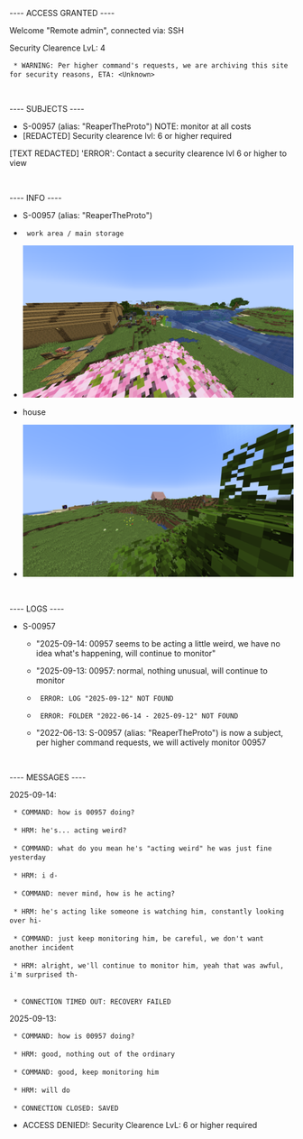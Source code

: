 ---- ACCESS GRANTED ----

Welcome "Remote admin", connected via: SSH

Security Clearence LvL: 4

     * WARNING: Per higher command's requests, we are archiving this site for security reasons, ETA: <Unknown>


‎ 
‎ 
‎ 
‎ 
‎ 
‎ 
‎ 
‎ 
‎ 
‎ 
‎ 
‎ 















---- SUBJECTS ----
* S-00957 (alias: "ReaperTheProto")
     NOTE: monitor at all costs
* [REDACTED] Security clearence lvl: 6  or higher required

[TEXT REDACTED]
'ERROR': Contact a security clearence lvl 6 or higher to view




‎ 
‎ 
‎ 
‎ 
‎ 
‎ 
‎ 
‎ 
‎ 
‎ 


---- INFO ----
* S-00957 (alias: "ReaperTheProto")
*      work area / main storage
*    ![image_workarea.png](2025-09-14_20.36.45.png)

*    house
*    ![image_house.png](2025-09-14_20.51.00.png)


‎ 
‎ 
‎ 
‎ 
‎ 
‎ 
‎ 
‎ 
‎ 
‎ 
‎ 


---- LOGS ----
* S-00957
  
     * "2025-09-14: 00957 seems to be acting a little weird, we have no idea what's happening, will continue to monitor"

     * "2025-09-13: 00957: normal, nothing unusual, will continue to monitor
 
     *      ERROR: LOG "2025-09-12" NOT FOUND
     *      ERROR: FOLDER "2022-06-14 - 2025-09-12" NOT FOUND

     * "2022-06-13: S-00957 (alias: "ReaperTheProto") is now a subject, per higher command requests, we will actively monitor 00957
 



‎ 
‎ 
‎ 
‎ 
‎ 
‎ 
‎ 
‎ 
‎ 
‎ 


---- MESSAGES ----

2025-09-14: 

     * COMMAND: how is 00957 doing?
     
     * HRM: he's... acting weird?
     
     * COMMAND: what do you mean he's "acting weird" he was just fine yesterday

     * HRM: i d- 
     
     * COMMAND: never mind, how is he acting?
     
     * HRM: he's acting like someone is watching him, constantly looking over hi-
     
     * COMMAND: just keep monitoring him, be careful, we don't want another incident
     
     * HRM: alright, we'll continue to monitor him, yeah that was awful, i'm surprised th-
     

     * CONNECTION TIMED OUT: RECOVERY FAILED


2025-09-13: 

     * COMMAND: how is 00957 doing?
     
     * HRM: good, nothing out of the ordinary
     
     * COMMAND: good, keep monitoring him
     
     * HRM: will do

     * CONNECTION CLOSED: SAVED


* ACCESS DENIED!: Security Clearence LvL: 6 or higher required















